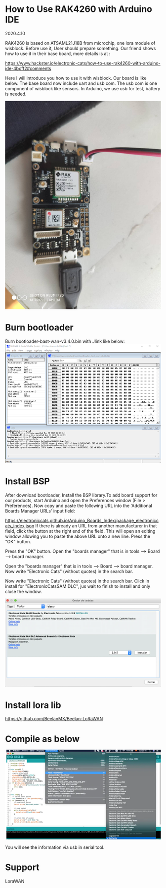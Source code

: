 How to Use RAK4260 with Arduino IDE
== 
2020.4.10

RAK4260 is based on ATSAML21J18B from microchip, one lora module of wisblock. Before use it, User should prepare something. Our friend shows how to use it in their base board, more details is at :

https://www.hackster.io/electronic-cats/how-to-use-rak4260-with-arduino-ide-4bcff2#comments

Here I will introduce you how to use it with wisblock. Our board is like below. The base board now include uart and usb com. The usb com is one component of wisblock like sensors. In Arduino, we use usb for test, battery is needed.

![](/RAK4260/resource/board.jpg) 

# Burn bootloader

Burn bootloader-bast-wan-v3.4.0.bin with Jlink like below:
![](/RAK4260/resource/download.png)


# Install BSP

After download bootloader, Install the BSP library.To add board support for our products, start Arduino and open the Preferences window (File > Preferences). Now copy and paste the following URL into the 'Additional Boards Manager URLs' input field:

https://electroniccats.github.io/Arduino_Boards_Index/package_electroniccats_index.json
If there is already an URL from another manufacturer in that field, click the button at the right end of the field. This will open an editing window allowing you to paste the above URL onto a new line.
Press the "OK" button.

Press the "OK" button.
Open the "boards manager" that is in tools --> Board --> board manager.

Open the "boards manager" that is in tools --> Board --> board manager.
Now write "Electronic Cats" (without quotes) in the search bar.

Now write "Electronic Cats" (without quotes) in the search bar.
Click in install for "ElectronicCatsSAM DLC", jus wait to finish to install and only close the window.

![](/RAK4260/resource/lib.png)

# Install lora lib

https://github.com/BeelanMX/Beelan-LoRaWAN

# Compile as below

![](/RAK4260/resource/bastwan.png)

You will see the information via usb in serial tool.

# Support 

LoraWAN
